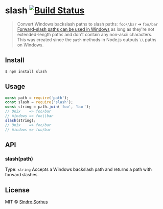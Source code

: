 # slash [![Build Status](https://travis-ci.org/sindresorhus/slash.svg?branch=master)](https://travis-ci.org/sindresorhus/slash)
> Convert Windows backslash paths to slash paths: `foo\\bar` ➔ `foo/bar`
[Forward-slash paths can be used in Windows](http://superuser.com/a/176395/6877) as long as they're not extended-length paths and don't contain any non-ascii characters.
This was created since the `path` methods in Node.js outputs `\\` paths on Windows.
## Install
```
$ npm install slash
```
## Usage
```js
const path = require('path');
const slash = require('slash');
const string = path.join('foo', 'bar');
// Unix    => foo/bar
// Windows => foo\\bar
slash(string);
// Unix    => foo/bar
// Windows => foo/bar
```
## API
### slash(path)
Type: `string`
Accepts a Windows backslash path and returns a path with forward slashes.
## License
MIT © [Sindre Sorhus](https://sindresorhus.com)
